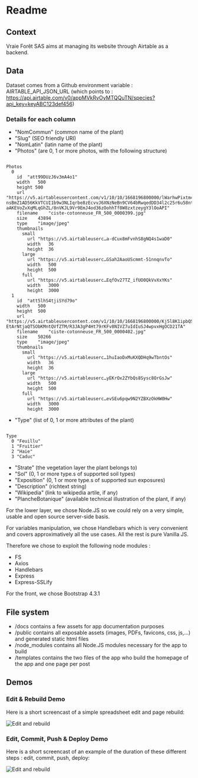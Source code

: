 # Readme

## Context

Vraie Forêt SAS aims at managing its website through Airtable as a backend.

## Data

Dataset comes from a Github environment variable : AIRTABLE_API_JSON_URL (which points to : https://api.airtable.com/v0/appMVkRvOyMTQQuTN/species?api_key=keyABC123def456)

### Details for each column

* "NomCommun" (common name of the plant)
* "Slug" (SEO friendly URI)
* "NomLatin" (latin name of the plant)
* "Photos" (are 0, 1 or more photos, with the following structure)

```

Photos
  0	
    id	"att99DUzJ6v3mA4o1"
    width	500
    height 500
    url	"https://v5.airtableusercontent.com/v1/10/10/1668196800000/lWarhwPixtm4_bvnQ2bPGQ/V5FnvHlTkRXkNUVoGH9wPHN4q-nsBmZ1AD56KkVTCUI1b9w3NLIqrbe8zEcvvJ6XNzNeBn9CV64bRwqedDD34l2c25r6u58nt2QdEkYObDretg-aAKEVoZvXqMLqGhZL/8nVKJL9Vr9EmJ4od36zOohhTf8W8zxtzeygY3lOoAPI"
    filename	"ciste-cotonneuse_FR_500_0000399.jpg"
    size	43894
    type	"image/jpeg"
    thumbnails	
      small	
        url	"https://v5.airtableuserc…a-dCux8mFvnhS8gNQ4s1waD0"
        width	36
        height	36
      large	
        url	"https://v5.airtableuserc…GSah2AaoUScmmt-51nnqnvTo"
        width	500
        height	500
      full	
        url	"https://v5.airtableuserc…EqfOv27TZ_ifUO0QkVvXxYKs"
        width	3000
        height	3000
  1	
    id	"att5lhS4tjiSYd79o"
    width	500
    height	500
    url	"https://v5.airtableusercontent.com/v1/10/10/1668196800000/Kj5l8K1ipbQSKYiOWgcQ5w/ejzv6gHGA6MpTjYvDDOBrNudNOjsegWiuA22pSml6_xlEB03VEdDlTu3Fqvpu2SeGdwbhZ1ImjWtN6EBFQD7bTEe7izDowedVjv15a7h-EtArNtjaQTSObKMntQVfZTM/R3JA3gP4Ht79rKFv8NIVZ7uIdIuSJ4wpvxHgOCD21TA"
    filename	"ciste-cotonneuse_FR_500_0000402.jpg"
    size	50266
    type	"image/jpeg"
    thumbnails	
      small	
        url	"https://v5.airtableuserc…1huIaoDxMuKXQDHq9wTbntOs"
        width	36
        height	36
      large	
        url	"https://v5.airtableuserc…yEKrOx2ZYbQs8Sysc8OrGsJw"
        width	500
        height	500
      full	
        url	"https://v5.airtableuserc…evSEu6pqw9N2YZBXzOkHW0Hw"
        width	3000
        height	3000
```


* "Type" (list of 0, 1 or more attributes of the plant)


```

Type	
  0	"Feuillu"
  1	"Fruitier"
  2	"Haie"
  3	"Caduc"
```
* "Strate" (the vegetation layer the plant belongs to)
* "Sol" (0, 1 or more type.s of supported soil types)
* "Exposition" (0, 1 or more type.s of supported sun exposures)
* "Description" (richtext string)
* "Wikipedia" (link to wikipedia artile, if any)
* "PlancheBotanique" (available technical illustration of the plant, if any)

For the lower layer, we chose Node.JS so we could rely on a very simple, usable and open source server-side basis.

For variables manipulation, we chose Handlebars which is very convenient and covers approximatively all the use cases.
All the rest is pure Vanilla JS.

Therefore we chose to exploit the following node modules : 
* FS
* Axios
* Handlebars
* Express
* Express-SSLify

For the front, we chose Bootstrap 4.3.1

## File system 

* /docs contains a few assets for app documentation purposes
* /public contains all exposable assets (images, PDFs, favicons, css, js,...) and generated static html files
* /node_modules contains all Node.JS modules necessary for the app to build
* /templates contains the two files of the app who build the homepage of the app and one page per post

## Demos

### Edit & Rebuild Demo

Here is a short screencast of a simple spreadsheet edit and page rebuild:

![Edit and rebuild](https://github.com/yoanngrange/new-vraieforet-com/blob/main/docs/img/rebuild.gif?raw=true)


### Edit, Commit, Push & Deploy Demo

Here is a short screencast of an example of the duration of these different steps : edit, commit, push, deploy:

![Edit and rebuild](https://github.com/yoanngrange/new-vraieforet-com/blob/main/docs/img/deploy.gif?raw=true)

